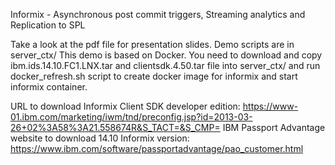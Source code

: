 Informix - Asynchronous post commit triggers, Streaming analytics and Replication to SPL

Take a look at the pdf file for presentation slides.
Demo scripts are in server_ctx/
This demo is based on Docker. You need to download and copy
ibm.ids.14.10.FC1.LNX.tar and clientsdk.4.50.tar file into server_ctx/ and run docker_refresh.sh script
to create docker image for informix and start informix container.

URL to download Informix Client SDK developer edition: https://www-01.ibm.com/marketing/iwm/tnd/preconfig.jsp?id=2013-03-26+02%3A58%3A21.558674R&S_TACT=&S_CMP=
IBM Passport Advantage website to download 14.10 Informix version: https://www.ibm.com/software/passportadvantage/pao_customer.html
